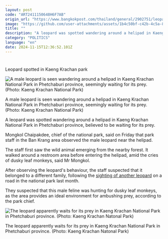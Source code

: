 ```yaml
---
layout: post
code: "ART2411150648H6F7AB"
origin_url: "https://www.bangkokpost.com/thailand/general/2902751/leopard-spotted-in-kaeng-krachan-park"
image: "https://github.com/user-attachments/assets/1b4c50bf-c42b-4c5a-842d-db8e6cd497f2"
title: ""
description: "A leopard was spotted wandering around a helipad in Kaeng Krachan National Park in Phetchaburi province, believed to be waiting for its prey."
category: "POLITICS"
language: "en"
date: 2024-11-15T12:36:52.101Z
---
```


# 

Leopard spotted in Kaeng Krachan park

![A male leopard is seen wandering around a helipad in Kaeng Krachan National Park in Phetchaburi province, seemingly waiting for its prey. (Photo: Kaeng Krachan National Park)](https://github.com/user-attachments/assets/aa103aac-f077-45c2-984e-804a01fb135d)

A male leopard is seen wandering around a helipad in Kaeng Krachan National Park in Phetchaburi province, seemingly waiting for its prey. (Photo: Kaeng Krachan National Park)

A leopard was spotted wandering around a helipad in Kaeng Krachan National Park in Phetchaburi province, believed to be waiting for its prey.

Mongkol Chaipakdee, chief of the national park, said on Friday that park staff in the Ban Krang area observed the male leopard near the helipad. 

The staff first saw the wild animal emerging from the nearby forest. It walked around a restroom area before entering the helipad, amid the cries of dusky leaf monkeys, said Mr Mongkol.

After observing the leopard's behaviour, the staff suspected that it belonged to a different family, following the [sighting of another leopard](https://www.bangkokpost.com/thailand/general/2885291/leopard-spotted-in-national-park) on a road in the national park last month.

They suspected that this male feline was hunting for dusky leaf monkeys, as the area provides an ideal environment for ambushing prey, according to the park chief.

![The leopard apparently waits for its prey in Kaeng Krachan National Park in Phetchaburi province. (Photo: Kaeng Krachan Natonal Park)](https://github.com/user-attachments/assets/3a99bda4-8944-463e-a809-b7ef112c6414)

The leopard apparently waits for its prey in Kaeng Krachan National Park in Phetchaburi province. (Photo: Kaeng Krachan Natonal Park)
